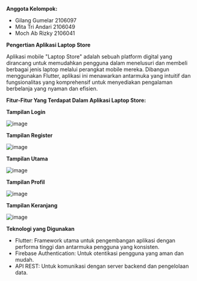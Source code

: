 **Anggota Kelompok:**
- Gilang Gumelar 2106097
- Mita Tri Andari 2106049
- Moch Ab Rizky 2106041

**Pengertian Aplikasi Laptop Store**

Aplikasi mobile "Laptop Store" adalah sebuah platform digital 
yang dirancang untuk memudahkan pengguna dalam menelusuri 
dan membeli berbagai jenis laptop melalui perangkat mobile mereka. 
Dibangun menggunakan Flutter, aplikasi ini menawarkan antarmuka yang intuitif 
dan fungsionalitas yang komprehensif untuk menyediakan pengalaman berbelanja yang nyaman dan efisien.

**Fitur-Fitur Yang Terdapat Dalam Aplikasi Laptop Store:**

**Tampilan Login**

![image](https://github.com/ndrapril/Aplikasi-Laptop-Store/assets/127018056/8ffc84aa-771e-40d9-97fe-3012293abbb9)


**Tampilan Register**

![image](https://github.com/2106097/Aplikasi-Laptop-Store/assets/127018056/c362e143-bcc4-4802-b8a3-ce2837e987ca)


**Tampilan Utama** 

![image](https://github.com/2106097/Aplikasi-Laptop-Store/assets/127018056/cc9a5d50-dedf-49f6-b486-c73a4b18c156)


**Tampilan Profil**

![image](https://github.com/2106097/Aplikasi-Laptop-Store/assets/127018056/4ba16fbf-ed92-40e0-9237-56d074163e69)


**Tampilan Keranjang**

![image](https://github.com/2106097/Aplikasi-Laptop-Store/assets/127018056/32550f50-2407-4c61-95af-68b4d17289f9)


**Teknologi yang Digunakan**
-	Flutter: Framework utama untuk pengembangan aplikasi dengan performa tinggi dan antarmuka pengguna yang konsisten.
-	Firebase Authentication: Untuk otentikasi pengguna yang aman dan mudah.
-	API REST: Untuk komunikasi dengan server backend dan pengelolaan data.
